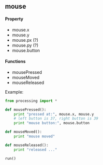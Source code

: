 <link rel="stylesheet" href="../../css/doc.css"></link>

## mouse

#### Property

* mouse.x
* mouse.y
* mouse.px (?)
* mouse.py (?)
* mouse.button

#### Functions

* mousePressed
* mouseMoved
* mouseReleased

Example:

```python
from processing import *

def mousePressed():
    print "pressed at:", mouse.x, mouse.y
    # left button is 37, right button is 39
    print "mouse button:", mouse.button

def mouseMoved():
    print "mouse moved"

def mouseReleased():
    print "released ..."

run()
```

